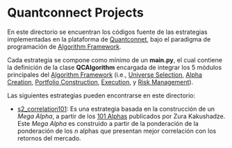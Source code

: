 # Quantconnect Projects
En este directorio se encuentran los códigos fuente de las estrategias implementadas en la plataforma de [Quantconnet](https://www.quantconnect.com/), bajo el paradigma de programación de [Algorithm Framework](https://www.quantconnect.com/docs/algorithm-framework/overview). 

Cada estrategia se compone como mínimo de un **main.py**, el cual contiene la definición de la clase **QCAlgorithm** encargada de integrar los 5 módulos principales del [Algorithm Framework](https://www.quantconnect.com/docs/algorithm-framework/overview) (i.e., [Universe Selection](https://www.quantconnect.com/docs/algorithm-framework/universe-selection), [Alpha Creation](https://www.quantconnect.com/docs/algorithm-framework/alpha-creation), [Portfolio Construction](https://www.quantconnect.com/docs/algorithm-framework/portfolio-construction), [Execution](https://www.quantconnect.com/docs/algorithm-framework/execution), y [Risk Management](https://www.quantconnect.com/docs/algorithm-framework/risk-management)).

Las siguientes estrategias pueden encontrarse en este directorio:

* [s2_correlation101](https://github.com/sergiosierram/SharpSignal/tree/main/qc_projects/s2_correlation101): Es una estrategia basada en la construcción de un _Mega Alpha_, a partir de los [101 Alphas](https://arxiv.org/ftp/arxiv/papers/1601/1601.00991.pdf) publicados por Zura Kakushadze. Este _Mega Alpha_ es construido a partir de la ponderación de la ponderación de los _n_ alphas que presentan mejor correlación con los retornos del mercado.
